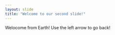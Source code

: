 ```yaml
---
layout: slide
title: "Welcome to our second slide!"
---
```

Welocome from Earth!
Use the left arrow to go back!
